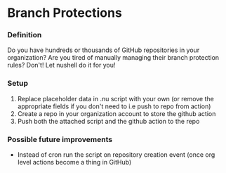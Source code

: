 # Branch Protections

### Definition

Do you have hundreds or thousands of GitHub repositories in your organization? Are you tired of manually managing their branch protection rules? Don't! Let nushell do it for you!

### Setup

1. Replace placeholder data in .nu script with your own (or remove the appropriate fields if you don't need to i.e push to repo from action)
1. Create a repo in your organization account to store the github action
1. Push both the attached script and the github action to the repo

### Possible future improvements

- Instead of cron run the script on repository creation event (once org level actions become a thing in GitHub)
